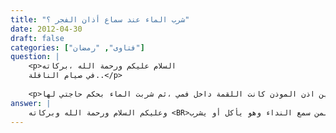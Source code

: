 ```yaml
---
title: "شرب الماء عند سماع أذان الفجر ؟"
date: 2012-04-30
draft: false
categories: ["فتاوى", "رمضان"]
question: |
    <p>السلام عليكم ورحمة الله ،بركاته
    في صيام النافلة..</p>
    
    <p>تناولت السحور متاخر وحين اذن الموذن كانت اللقمة داخل فمي ،ثم شربت الماء بحكم حاجتي لها</p>
answer: |
    وعليكم السلام ورحمة الله وبركاته <BR>اعلم أخي أن صيامك صحيح إن شاء الله تعالى ولا شيء عليك والحال كما ذكرت ولا فرق بين صوم الفرض والنافلة وإلى هذا ذهب جماعة من أصحاب رسول الله صلى الله عليه وسلم ينظر : المحلى (4/366) ، والسلسلة الصحيحة (3/381) رقم الحديث (1394) ، وما صح من الآثار (2/618) ، وهذه رخصة من الشارع الرحيم مستثناة من النصوص المحرمة للأكل والشرب عند دخول وقت الفجر الصادق ، ولكنّها مقيدة بمن سمع النداء وهو يأكل أو يشرب . <BR>وهذه المسألة من المسائل التي تندرج تحت قاعدة فقهية : يغتفر في الدوام ما لا يغتفر في الابتداء ، أو يجوز في الاستدامة ما لا يجوز في الابتداء ، بمعنى : أن الإنسان لا يجوز له أن يبدأ بالشرب والأكل بعد سماع الأذان الثاني ، ولكنه إذا كان قد بدأ فيجوز له أن يكمل على قدر حاجته فقط .  <BR>والدليل على هذه الرخصة : <BR>الدليل الأول : عَنْ أَبِي هُرَيْرَةَ –رضي الله عنه- قَالَ : قَالَ رَسُولُ اللهِ صلى الله عليه وسلم : ((إِذَا سَمِعَ أَحَدُكُمُ النِّدَاءَ وَالإِنَاءُ عَلَى يَدِهِ فَلاَ يَضَعْهُ حَتَّى يَقْضِيَ حَاجَتَهُ مِنْهُ ))(رواه أبو داود في الصوم / باب فِي الرَّجُلِ يَسْمَعُ النِّدَاءَ وَالإِنَاءُ عَلَى يَدِهِ رقم الحديث (2350) ، وأحمد في المسند رقم الحديث (10637) ، والطبري في تفسيره رقم الحديث (3015) . إسناده صحيح  ) . <BR>والمراد بالنداء : أذان الفجر الصادق الثاني ، وليس الأذان الأول كما تأوله بعضهم لأمرين : <BR>الأول : أن الأذان الأول يكون بليل فلا يحرم الطعام والشراب فلا معنى لقوله صلى الله عليه وسلم : ((وَالإِنَاءُ عَلَى يَدِهِ فَلاَ يَضَعْهُ حَتَّى يَقْضِيَ حَاجَتَهُ مِنْهُ)) . فتأمل هذا . <BR>الثاني : لزيادة وردت في الحديث تدل على أنه الأذان الثاني وهي : ((وَكَانَ الْمُؤَذِّنُ يُؤَذِّنُ إِذَا بَزَغَ الْفَجْرُ))(رواه أحمد برقم (10638) . ينظر : السلسلة الصحيحة حديث رقم (1394)  ) . <BR>الدليل الثاني : عَنْ أَبِي الزُّبَيْرِ قَالَ : قَالَ سَأَلْتُ جَابِرًا عَنْ الرَّجُلِ يُرِيدُ الصِّيَامَ وَالْإِنَاءُ عَلَى يَدِهِ لِيَشْرَبَ مِنْهُ فَيَسْمَعُ النِّدَاءَ ؟ قَالَ جَابِرٌ : ((كُنَّا نُحَدَّثُ أَنَّ النَّبِيَّ صلى الله عليه وسلم قَالَ : لِيَشْرَبْ))( رواه أحمد برقم (15135) . قال الشيخ شعيب الأرنؤوط : حسن لغيره .  وينظر : السلسلة الصحيحة تحت حديث رقم (1394) قال : وإسناده لا بأس به في الشواهد ).
---
```


